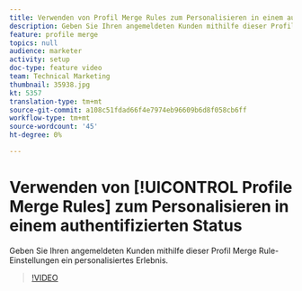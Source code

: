 ```yaml
---
title: Verwenden von Profil Merge Rules zum Personalisieren in einem authentifizierten Status
description: Geben Sie Ihren angemeldeten Kunden mithilfe dieser Profil Merge Rule-Einstellungen ein personalisiertes Erlebnis.
feature: profile merge
topics: null
audience: marketer
activity: setup
doc-type: feature video
team: Technical Marketing
thumbnail: 35938.jpg
kt: 5357
translation-type: tm+mt
source-git-commit: a108c51fdad66f4e7974eb96609b6d8f058cb6ff
workflow-type: tm+mt
source-wordcount: '45'
ht-degree: 0%

---
```



# Verwenden von [!UICONTROL Profile Merge Rules] zum Personalisieren in einem authentifizierten Status

Geben Sie Ihren angemeldeten Kunden mithilfe dieser Profil Merge Rule-Einstellungen ein personalisiertes Erlebnis.

>[!VIDEO](https://video.tv.adobe.com/v/35938/?quality=12&learn=on)
